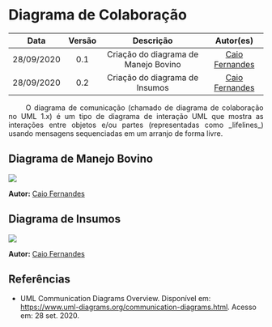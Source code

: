 # Diagrama de Colaboração

|    Data    | Versão |                Descrição                |                     Autor(es)                     |
| :--------: | :----: | :-------------------------------------: | :-------------------------------------------: |
| 28/09/2020 |  0.1   | Criação do diagrama de Manejo Bovino | [Caio Fernandes](https://github.com/caiovfernandes)
| 28/09/2020 |  0.2   | Criação do diagrama de Insumos | [Caio Fernandes](https://github.com/caiovfernandes)


<p align="justify"> &emsp;&emsp; O diagrama de comunicação (chamado de diagrama de colaboração no UML 1.x) é um tipo de diagrama de interação UML que mostra as interações entre objetos e/ou partes (representadas como _lifelines_) usando mensagens sequenciadas em um arranjo de forma livre.</p>


## Diagrama de Manejo Bovino
<img src="docs/Assets/Img/Modeling/
ColaborationDiagram/BovineManagement.png">

**Autor:** [Caio Fernandes](https://github.com/caiovfernandes)

## Diagrama de Insumos
<img src="docs/Assets/Img/Modeling/
ColaborationDiagram/Insumos.png">

**Autor:** [Caio Fernandes](https://github.com/caiovfernandes)


## Referências

* UML Communication Diagrams Overview. Disponível em: <https://www.uml-diagrams.org/communication-diagrams.html>. Acesso em: 28 set. 2020.